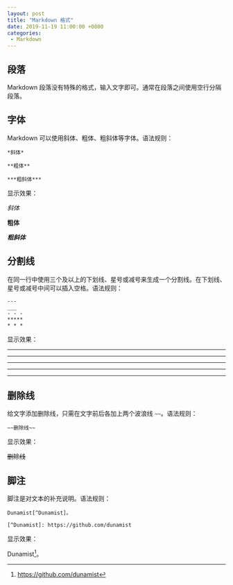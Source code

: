 ```yaml
---
layout: post
title: "Markdown 格式"
date: 2019-11-19 11:00:00 +0800
categories: 
 - Markdown
---
```


## 段落

Markdown 段落没有特殊的格式，输入文字即可。通常在段落之间使用空行分隔段落。

<!-- more -->

## 字体

Markdown 可以使用斜体、粗体、粗斜体等字体。语法规则：
```text
*斜体*

**粗体**

***粗斜体***
```
显示效果：

*斜体*

**粗体**

***粗斜体***

## 分割线

在同一行中使用三个及以上的下划线、星号或减号来生成一个分割线。在下划线、星号或减号中间可以插入空格。语法规则：
```text
---
___
- - -
*****
* * *
```
显示效果：

---
___
- - -
*****
* * *


## 删除线

给文字添加删除线，只需在文字前后各加上两个波浪线 `~~`。语法规则：
```text
~~删除线~~
```
显示效果：

~~删除线~~

## 脚注

脚注是对文本的补充说明。语法规则：
```text
Dunamist[^Dunamist]。

[^Dunamist]: https://github.com/dunamist
```
显示效果：

Dunamist[^Dunamist]。

[^Dunamist]: https://github.com/dunamist
